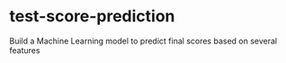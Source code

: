 # test-score-prediction
Build a Machine Learning model to predict final scores based on several features
